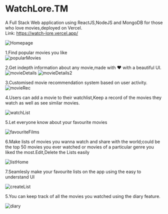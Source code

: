 # WatchLore.TM

A Full Stack Web application using ReactJS,NodeJS and MongoDB for those who love movies,deployed on Vercel.<br/>
Link: https://watch-lore.vercel.app/<br/>

![Homepage](https://github.com/user-attachments/assets/8e6d85cf-11b7-4324-8704-d62998af656d)



1.Find popular movies you like<br/>
![popularMovies](https://github.com/user-attachments/assets/b9d350c1-69da-4333-90a8-6738d5a3c0c9)

2.Get indepth information about any movie,made with ❤️ with a beautiful UI.<br/>
![movieDetails](https://github.com/user-attachments/assets/cde19722-5d3a-45f5-928b-1f788587675f)
![movieDetails2](https://github.com/user-attachments/assets/d182f526-c2a1-409b-8da7-d0ce55cd3f4c)

3.Customised movie recommendation system based on user activity.<br/>
![movieRec](https://github.com/user-attachments/assets/5b20606b-44ec-4cac-97a1-8255217ce1f2)

4.Users can add a movie to their watchlist,Keep a record of the movies they watch as well as see similar movies.<br/>

![watchList](https://github.com/user-attachments/assets/8ecba183-3985-4880-b1d4-53076f81e6d2)

5.Let everyone know about your favourite movies

![favouriteFilms](https://github.com/user-attachments/assets/ee0a3ca6-de38-4181-9a1f-fa40054049ad)

6.Make lists of movies you wanna watch and share with the world;could be the top 50 movies you ever watched or movies of a particular genre you liked the most.Edit,Delete the Lists easily

![listHome](https://github.com/user-attachments/assets/6fed0e52-6130-4a48-8d1b-621ef525ae75)


7.Seamlesly make your favourite lists on the app using the easy to understand UI

![createList](https://github.com/user-attachments/assets/8d22523e-9a57-47d7-9edb-2a4423552cbd)

5.You can keep track of all the movies you watched using the diary feature.

![diary](https://github.com/user-attachments/assets/e07d9a5d-e83e-432d-a1e5-6612d4b599ce)
